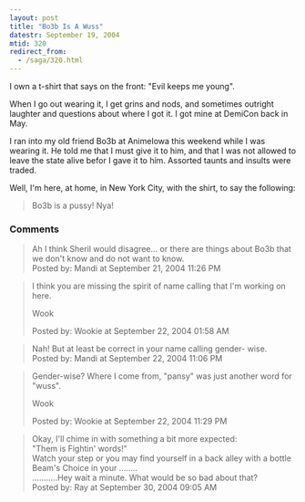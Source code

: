 ```yaml
---
layout: post
title: "Bo3b Is A Wuss"
datestr: September 19, 2004
mtid: 320
redirect_from:
  - /saga/320.html
---
```


I own a t-shirt that says on the front: "Evil keeps me young".

When I go out wearing it, I get grins and nods, and sometimes outright laughter and questions about where I got it.  I got mine at DemiCon back in May.

I ran into my old friend Bo3b at AnimeIowa this weekend while I was wearing it.  He told me that I must give it to him, and that I was not allowed to leave the state alive befor I gave it to him.  Assorted taunts and insults were traded.

Well, I'm here, at home, in New York City, with the shirt, to say the following:
<blockquote class="reallyreallyreally">Bo3b is a pussy! Nya!</blockquote>

### Comments

<blockquote>
Ah I think Sheril would disagree... or there are things about Bo3b that we don't know and do not want to know. 
<div class="post-meta">Posted by: Mandi at September 21, 2004 11:26 PM</div> </blockquote>
<blockquote>
I think you are missing the spirit of name calling that I'm working on here.

Wook
<div class="post-meta">Posted by: Wookie at September 22, 2004 01:58 AM</div> </blockquote>
<blockquote>
Nah!  But at least be correct in your name calling gender- wise. 
<div class="post-meta">Posted by: Mandi at September 22, 2004 11:06 PM</div> </blockquote>
<blockquote>
Gender-wise?  Where I come from, "pansy" was just another word for "wuss".

Wook
<div class="post-meta">Posted by: Wookie at September 22, 2004 11:29 PM</div> </blockquote>
<blockquote>
Okay, I'll chime in with something a bit more expected:<br />
"Them is Fightin' words!"<br />
Watch your step or you may find yourself in a back alley with a bottle Beam's Choice in your ........ <br />
...........Hey wait a minute. What would be so bad about that?
<div class="post-meta">Posted by: Ray at September 30, 2004 09:05 AM</div> </blockquote>

